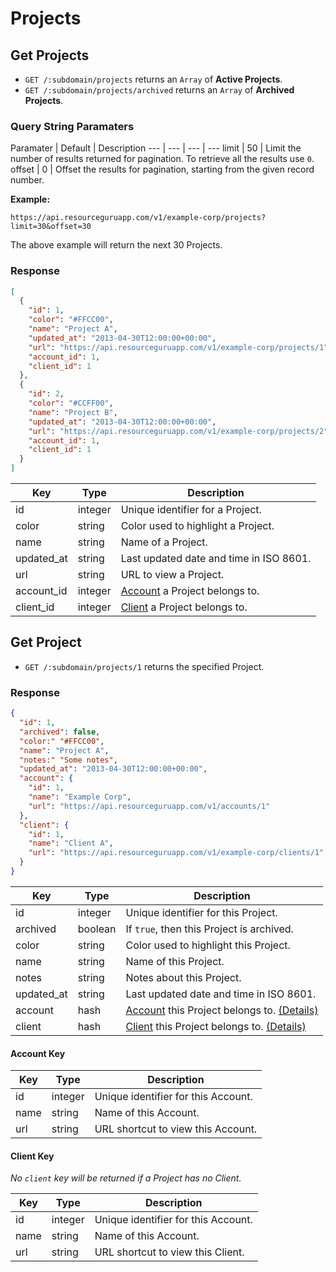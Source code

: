 # Projects

## Get Projects

* `GET /:subdomain/projects` returns an `Array` of **Active Projects**.
* `GET /:subdomain/projects/archived` returns an `Array` of **Archived Projects**.

### Query String Paramaters

Paramater | Default | Description
--- | --- | --- | ---
limit | 50 | Limit the number of results returned for pagination. To retrieve all the results use `0`.
offset | 0 | Offset the results for pagination, starting from the given record number.

**Example:**

```
https://api.resourceguruapp.com/v1/example-corp/projects?limit=30&offset=30
```

The above example will return the next 30 Projects.

### Response

```json
[
  {
    "id": 1,
    "color": "#FFCC00",
    "name": "Project A",
    "updated_at": "2013-04-30T12:00:00+00:00",
    "url": "https://api.resourceguruapp.com/v1/example-corp/projects/1",
    "account_id": 1,
    "client_id": 1
  },
  {
    "id": 2,
    "color": "#CCFF00",
    "name": "Project B",
    "updated_at": "2013-04-30T12:00:00+00:00",
    "url": "https://api.resourceguruapp.com/v1/example-corp/projects/2",
    "account_id": 1,
    "client_id": 1
  }
]
```

Key | Type | Description
--- | --- | ---
id | integer | Unique identifier for a Project.
color | string | Color used to highlight a Project.
name | string | Name of a Project.
updated_at | string | Last updated date and time in ISO 8601.
url | string | URL to view a Project.
account_id | integer | [Account] a Project belongs to.
client_id | integer | [Client] a Project belongs to.

## Get Project

* `GET /:subdomain/projects/1` returns the specified Project.

### Response

```json
{
  "id": 1,
  "archived": false,
  "color:" "#FFCC00",
  "name": "Project A",
  "notes:" "Some notes",
  "updated_at": "2013-04-30T12:00:00+00:00",
  "account": {
    "id": 1,
    "name": "Example Corp",
    "url": "https://api.resourceguruapp.com/v1/accounts/1"
  },
  "client": {
    "id": 1,
    "name": "Client A",
    "url": "https://api.resourceguruapp.com/v1/example-corp/clients/1"
  }
}
```

Key | Type | Description
--- | --- | ---
id | integer | Unique identifier for this Project.
archived | boolean | If `true`, then this Project is archived.
color | string | Color used to highlight this Project.
name | string | Name of this Project.
notes | string | Notes about this Project.
updated_at | string | Last updated date and time in ISO 8601.
account | hash | [Account] this Project belongs to. [(Details)](#account-key)
client | hash | [Client] this Project belongs to. [(Details)](#client-key)

#### Account Key

Key | Type | Description
--- | --- | ---
id | integer | Unique identifier for this Account.
name | string | Name of this Account.
url | string | URL shortcut to view this Account.

#### Client Key

*No `client` key will be returned if a Project has no Client.*

Key | Type | Description
--- | --- | ---
id | integer | Unique identifier for this Account.
name | string | Name of this Account.
url | string | URL shortcut to view this Client.

[Account]: ../endpoints/accounts.md "Account Documentation"
[Client]: ../endpoints/clients.md "Client Documentation"
